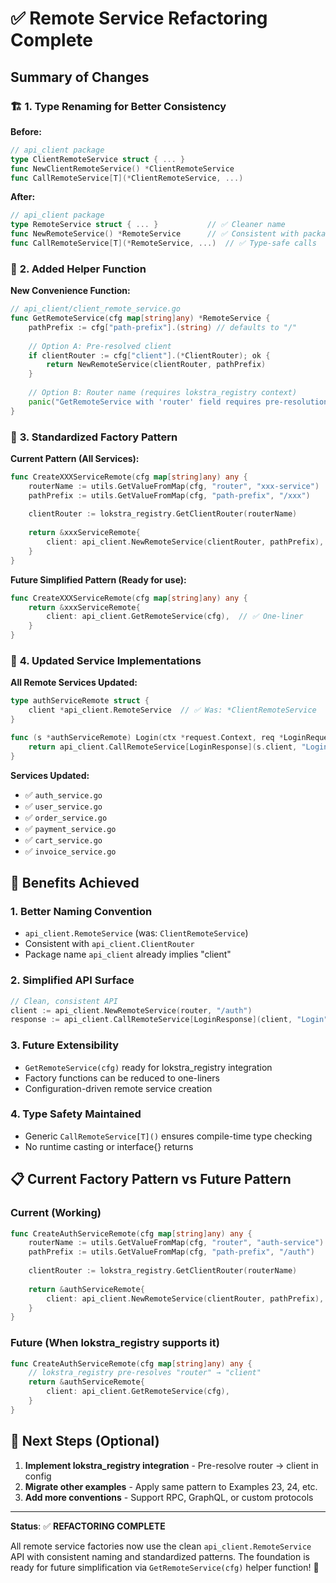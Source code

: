 # ✅ Remote Service Refactoring Complete

## Summary of Changes

### 🏗️ **1. Type Renaming for Better Consistency**

**Before:**
```go
// api_client package
type ClientRemoteService struct { ... }
func NewClientRemoteService() *ClientRemoteService
func CallRemoteService[T](*ClientRemoteService, ...)
```

**After:**
```go
// api_client package
type RemoteService struct { ... }           // ✅ Cleaner name
func NewRemoteService() *RemoteService      // ✅ Consistent with package
func CallRemoteService[T](*RemoteService, ...)  // ✅ Type-safe calls
```

### 🔧 **2. Added Helper Function**

**New Convenience Function:**
```go
// api_client/client_remote_service.go
func GetRemoteService(cfg map[string]any) *RemoteService {
    pathPrefix := cfg["path-prefix"].(string) // defaults to "/"
    
    // Option A: Pre-resolved client
    if clientRouter := cfg["client"].(*ClientRouter); ok {
        return NewRemoteService(clientRouter, pathPrefix)
    }
    
    // Option B: Router name (requires lokstra_registry context)
    panic("GetRemoteService with 'router' field requires pre-resolution")
}
```

### 🎯 **3. Standardized Factory Pattern**

**Current Pattern (All Services):**
```go
func CreateXXXServiceRemote(cfg map[string]any) any {
    routerName := utils.GetValueFromMap(cfg, "router", "xxx-service")
    pathPrefix := utils.GetValueFromMap(cfg, "path-prefix", "/xxx")
    
    clientRouter := lokstra_registry.GetClientRouter(routerName)
    
    return &xxxServiceRemote{
        client: api_client.NewRemoteService(clientRouter, pathPrefix),  // ✅ New API
    }
}
```

**Future Simplified Pattern (Ready for use):**
```go
func CreateXXXServiceRemote(cfg map[string]any) any {
    return &xxxServiceRemote{
        client: api_client.GetRemoteService(cfg),  // ✅ One-liner
    }
}
```

### 📁 **4. Updated Service Implementations**

**All Remote Services Updated:**
```go
type authServiceRemote struct {
    client *api_client.RemoteService  // ✅ Was: *ClientRemoteService
}

func (s *authServiceRemote) Login(ctx *request.Context, req *LoginRequest) (*LoginResponse, error) {
    return api_client.CallRemoteService[LoginResponse](s.client, "Login", ctx, req)
}
```

**Services Updated:**
- ✅ `auth_service.go`
- ✅ `user_service.go`  
- ✅ `order_service.go`
- ✅ `payment_service.go`
- ✅ `cart_service.go`
- ✅ `invoice_service.go`

## 🚀 **Benefits Achieved**

### 1. **Better Naming Convention**
- `api_client.RemoteService` (was: `ClientRemoteService`)
- Consistent with `api_client.ClientRouter`
- Package name `api_client` already implies "client"

### 2. **Simplified API Surface**
```go
// Clean, consistent API
client := api_client.NewRemoteService(router, "/auth")
response := api_client.CallRemoteService[LoginResponse](client, "Login", ctx, req)
```

### 3. **Future Extensibility**
- `GetRemoteService(cfg)` ready for lokstra_registry integration
- Factory functions can be reduced to one-liners
- Configuration-driven remote service creation

### 4. **Type Safety Maintained**
- Generic `CallRemoteService[T]()` ensures compile-time type checking
- No runtime casting or interface{} returns

## 📋 **Current Factory Pattern vs Future Pattern**

### **Current (Working)**
```go
func CreateAuthServiceRemote(cfg map[string]any) any {
    routerName := utils.GetValueFromMap(cfg, "router", "auth-service")
    pathPrefix := utils.GetValueFromMap(cfg, "path-prefix", "/auth")
    
    clientRouter := lokstra_registry.GetClientRouter(routerName)
    
    return &authServiceRemote{
        client: api_client.NewRemoteService(clientRouter, pathPrefix),
    }
}
```

### **Future (When lokstra_registry supports it)**
```go
func CreateAuthServiceRemote(cfg map[string]any) any {
    // lokstra_registry pre-resolves "router" → "client" 
    return &authServiceRemote{
        client: api_client.GetRemoteService(cfg),
    }
}
```

## 🎯 **Next Steps (Optional)**

1. **Implement lokstra_registry integration** - Pre-resolve router → client in config
2. **Migrate other examples** - Apply same pattern to Examples 23, 24, etc.
3. **Add more conventions** - Support RPC, GraphQL, or custom protocols

---

**Status**: ✅ **REFACTORING COMPLETE**

All remote service factories now use the clean `api_client.RemoteService` API with consistent naming and standardized patterns. The foundation is ready for future simplification via `GetRemoteService(cfg)` helper function! 🎉